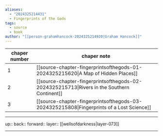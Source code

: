 ```yaml
---
aliases:
  - "2024325214431"
  - Fingerprints of the Gods
tags:
  - source
  - book
author: "[[person-grahamhancock-2024325214920|Graham Hancock]]"
---
```



| chaper number | chaper note                                                                                 |
| ------------- | ------------------------------------------------------------------------------------------- |
| 1             | [[source-chapter-fingerprintsofthegods-01-2024325215620\|A Map of Hidden Places]]           |
| 2             | [[source-chapter-fingerprintsofthegods-02-2024325215713\|Rivers in the Southern Continent]] |
| 3             | [[source-chapter-fingerprintsofthegods-03-2024325215808\|Fingerprints of a Lost Science]]   |


***

up:: 
back:: 
forward:: 
layer:: [[wellsofdarkness|layer-073]]

***
